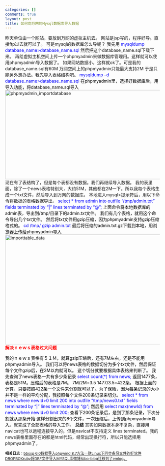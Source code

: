 ```yaml
--- 
categories: []
comments: true
layout: post
title: 如何向万网的Mysql数据库导入数据
---
```

昨天单位由一个网站，要放到万网的虚拟主机去。
网站是jsp写的，程序好导。直接ftp过去就可以了。
可是mysql的数据库怎么导呢？
我先用
<span style="color:#0000ff;">mysqldump database_name>database_name.sql</span>
然后把这个database_name.sql下载下来。
再给虚拟主机空间上传一个phpmyadmin来做数据库管理用。这样就可以使用phpmyadmin导入数据了。
如果网站数据小，这样就ok了。可是我的database_name.sql有60M
万网空间上的phpmyadmin只能最大支持2M
于是只能另外想办法。我先导入表格结构吧。
<span style="color:#0000ff;">mysqldump –d database_name>database_name.sql</span>
<span style="color:#000000;">在phpmyadmin里，选择好数据库后，用导入功能，将database_name.sql导入</span>
<a rel="WLPP" href="https://s9rh2g.blu.livefilestore.com/y1mHVIAi8jg7Mb5x8SUNU1jDjnYg_r7MMguFdxshoKmT0aUmojEXfXwjcFNvHU8eHb_8KPXG0p-eP8OYEy2XTumOdz3f7jLb3uv04BdOp61JfglcvJTYmfmb7tf8sOD7vNHxIRiyuMFyXHgxbiHKreVXQ/phpmyadmin_importdatabase%5B3%5D.png"><img style="display:inline;border-width:0px;" src="https://s9rh2g.blu.livefilestore.com/y1mdGOU4j4UtUCi2kkdluGx-8ZVQPNAeRtME59G0m9UTAV6US6TRcXcPt8JTebpGrQYcTOoFsPV4IYVMG9y--GVWprGZPyqa_vHyXC_9QbHYa3pBdhkj8qLUuIrsqFrAmNgcFHG2PFiwlMKSOJvkoM5zg/phpmyadmin_importdatabase_thumb%5B1%5D.png" border="0" alt="phpmyadmin_importdatabase" title="phpmyadmin_importdatabase" width="644" height="290"></a> 
现在有了表结构了，但是每个表都没有数据。我们再继续导入数据。
我的表里面，除了一个news表格特别大，大约51M，其他都在2M一下。所以我每个表格生成一个txt文件，然后导入到万网的数据库。
本地进入mysql>提示符后，用以下命令将数据的表格数据导出。
<span style="color:#0000ff;">select * from admin into outfile “/tmp/admin.txt” fields terminated by “|” lines terminated by “@”;</span>
上面命令<span style="color:#000000;">将本地数据库的admin表，导出到/tmp/目录下的admin.txt文件。</span>
<span style="color:#000000;">我们有几个表格，就用这个命令导出几个txt文件。</span>
<span style="color:#000000;">然后将txt文件用gzip压缩，因为phpmyadmin支持gzip压缩格式的。</span>
<span style="color:#0000ff;">cd /tmp/</span>
<span style="color:#0000ff;">gzip admin.txt</span>
<span style="color:#000000;">最后将压缩的admin.txt.gz下载到本地，用浏览器上传给phpmyadmin导入</span>
<a rel="WLPP" href="https://s9rh2g.blu.livefilestore.com/y1msg_69s8DFbL3bTmdN8Snhq-nEsT4WmJW2yYTF7X1DopxMZhFDybwoKfjEHq_3KF7hUNr-48fxSiyUSre_3SoKwRGBHhIJaRA5rZFEU_NmQmyNrfSfKMHWOfX1gmPiwdAvZ9oplBEi48SCjHwwdzlWw/importtable_data%5B3%5D.png"><img style="display:inline;border-width:0px;" src="https://s9rh2g.blu.livefilestore.com/y1m-uZ-E5BCedsSygMfvzdP_3ZE8yGt4SefY5j-HYLKmle2OliBI0yLTJHrzg4ve2Pm1pQkywE6zggpTlPJjkPbxAY1WDZqUPDQ2HX33b9hkJwUeKRw-kE4tYNIDLZljhtCHE_2t4mr61cHbS56GNfipw/importtable_data_thumb%5B1%5D.png" border="0" alt="importtable_data" title="importtable_data" width="644" height="357"></a> 
<strong><span style="color:#ff0000;">解决ｎｅｗｓ表格过大问题</span></strong>


<span style="color:#000000;">我的ｎｅｗｓ表格有５１Ｍ，就算gzip压缩后，还有7M左右，还是不能用phpmyadmin导入。</span>
<span style="color:#000000;">我们可以将news表格的数据切分为多个txt文件，然后保证每个文件gzip后，在2M以内就可以。</span>
<span style="color:#000000;">这个切分就要根据具体表格来判断了。</span>
<span style="color:#000000;">我先查询了news表格一共有多少条记录</span>
<span style="color:#0000ff;">select count(*) from news;</span>
<span style="color:#000000;">返回1477条，表格是51M。压缩后的表格是7M。</span>
<span style="color:#000000;">7M/2M=3.5 </span>
<span style="color:#000000;">1477/3.5=422条。</span>
<span style="color:#000000;">根据上面的计算，只要按照422条一个文件来分割就可以了。为了保险，因为每条记录的大小并不是一样的平均分配，我按照每个文件200条记录来切分。</span>
<span style="color:#0000ff;">select * from news where newId>0 limit 200 into outfile “/tmp/news0.txt” fields terminated by “|” lines terminated by “@”;</span>
<span style="color:#000000;">然后用</span>
<span style="color:#0000ff;">select max(newId) from news where newId>0 limit 200;</span>
<span style="color:#000000;">查看下200条记录后，是到了那条记录，下次分割就从那条开始</span>
<span style="color:#000000;">这样分割出来的8个文件，一次压缩后，上传到phpmyadmin导入。就完成了全部表格的导入工作。</span>
<strong>总结</strong>
其实如果数据本身不复杂，直接用navicat也可以远程连接导入的。但是navicat不支持定义 lines terminated。我的news表格里面存在的都是html代码，经常出现换行符，所以只能选择用phpmyadmin了。<div id="related_log" style="font-size:12px">
<b>相关日志：</b><a href="http://xinlogs.com/bbsxp6-to-phpwind8">bbsxp 6.0数据导入phpwind 8.7方法</a><a href="http://xinlogs.com/vps-dropbox-install">一款Linux下同步备份文件的好软件DROPBOX</a><a href="http://xinlogs.com/ruby_import_dbf_to_mysql">ruby将DBF文件导入MYSQL库</a><a href="http://xinlogs.com/bo-blog-to-emlog">微博从bo-blog迁移到了emlog。</a>
</div>
